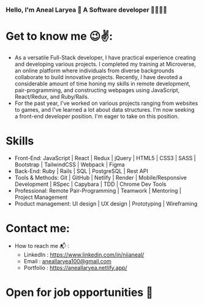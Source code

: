 ### Hello, I'm Aneal Laryea 👋 A Software developer 🧑‍🧑🏿‍💻


# Get to know me 😉✌️:
* As a versatile Full-Stack developer, I have practical experience creating and developing various projects. I completed my training at Microverse, an online platform where individuals from diverse backgrounds collaborate to build innovative projects. Recently, I have devoted a considerable amount of time honing my skills in remote development, pair-programming, and constructing webpages using JavaScript, React/Redux, and Ruby/Rails.
* For the past year, I've worked on various projects ranging from websites to games, and I've learned a lot about data structures. I'm now seeking a front-end developer position. I'm eager to take on this position.

# Skills
- Front-End: JavaScript | React | Redux | jQuery | HTML5 | CSS3 | SASS | Bootstrap | TailwindCSS | Webpack | Figma
- Back-End: Ruby | Rails | SQL | PostgreSQL | Rest API
- Tools & Methods: Git | GitHub | Netlify | Render | Mobile/Responsive Development | RSpec | Capybara | TDD | Chrome Dev Tools
- Professional: Remote Pair-Programming | Teamwork | Mentoring | Project Management
- Product management: UI design | UX design | Prototyping | Wireframing

# Contact me:
- How to reach me 📬 : 
  * LinkedIn : https://www.linkedin.com/in/niianeal/
  * Email : aneallaryea100@gmail.com
  * Portfolio : https://aneallaryea.netlify.app/

# Open for job opportunities 🤝
